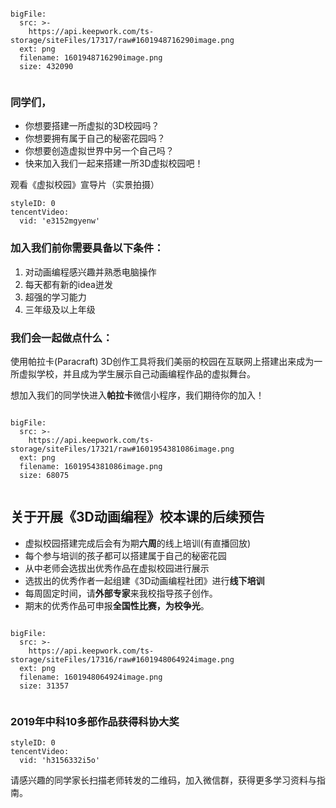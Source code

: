 ```@BigFile

bigFile:
  src: >-
    https://api.keepwork.com/ts-storage/siteFiles/17317/raw#1601948716290image.png
  ext: png
  filename: 1601948716290image.png
  size: 432090
          
```

 

### 同学们， 
- 你想要搭建一所虚拟的3D校园吗？
- 你想要拥有属于自己的秘密花园吗？
- 你想要创造虚拟世界中另一个自己吗？
- 快来加入我们一起来搭建一所3D虚拟校园吧！


观看《虚拟校园》宣导片（实景拍摄）
```@TencentVideo
styleID: 0
tencentVideo:
  vid: 'e3152mgyenw'

```

### 加入我们前你需要具备以下条件：
1. 对动画编程感兴趣并熟悉电脑操作
2. 每天都有新的idea迸发
3. 超强的学习能力
4. 三年级及以上年级

### 我们会一起做点什么：
使用帕拉卡(Paracraft) 3D创作工具将我们美丽的校园在互联网上搭建出来成为一所虚拟学校，并且成为学生展示自己动画编程作品的虚拟舞台。

想加入我们的同学快进入**帕拉卡**微信小程序，我们期待你的加入！
 
```@BigFile

bigFile:
  src: >-
    https://api.keepwork.com/ts-storage/siteFiles/17321/raw#1601954381086image.png
  ext: png
  filename: 1601954381086image.png
  size: 68075
          
```


## 关于开展《3D动画编程》校本课的后续预告

- 虚拟校园搭建完成后会有为期**六周**的线上培训(有直播回放)
- 每个参与培训的孩子都可以搭建属于自己的秘密花园
- 从中老师会选拔出优秀作品在虚拟校园进行展示
- 选拔出的优秀作者一起组建《3D动画编程社团》进行**线下培训**
- 每周固定时间，请**外部专家**来我校指导孩子创作。
- 期末的优秀作品可申报**全国性比赛，为校争光**。
 
```@BigFile

bigFile:
  src: >-
    https://api.keepwork.com/ts-storage/siteFiles/17316/raw#1601948064924image.png
  ext: png
  filename: 1601948064924image.png
  size: 31357
          
```

### 2019年中科10多部作品获得科协大奖

```@TencentVideo
styleID: 0
tencentVideo:
  vid: 'h3156332i5o'

```


请感兴趣的同学家长扫描老师转发的二维码，加入微信群，获得更多学习资料与指南。